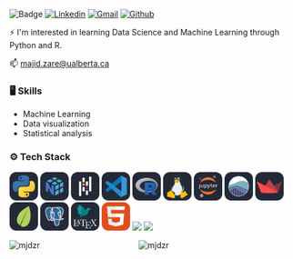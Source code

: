 ![Badge](https://hitscounter.dev/api/hit?url=https%3A%2F%2Fgithub.com%2Fmjdzr&label=Hits&icon=github&color=%23198754)
[![Linkedin](https://img.shields.io/badge/-LinkedIn-blue?style=flat&logo=Linkedin&logoColor=white)](https://www.linkedin.com/in/mjdzr/)
[![Gmail](https://img.shields.io/badge/-Gmail-c14438?style=flat&logo=Gmail&logoColor=white)](mailto:majid.zare@ualberta.ca)
[![Github](https://img.shields.io/github/followers/mjdzr?label=Follow&style=social)](https://github.com/mjdzr)

⚡ I'm interested in learning Data Science and Machine Learning through Python and R.

📫 [majid.zare@ualberta.ca](mailto:majid.zare@ualberta.ca)

### 🖥 Skills

- Machine Learning
- Data visualization
- Statistical analysis

### ⚙️ Tech Stack
<img src="https://github.com/LelouchFR/skill-icons/blob/main/assets/python-auto.svg" style="width:50px; display:inline;"> <img src="https://github.com/LelouchFR/skill-icons/blob/main/assets/numpy-auto.svg" style="width:50px; display:inline;"> <img src="https://github.com/LelouchFR/skill-icons/blob/main/assets/pandas-auto.svg" style="width:50px; display:inline;"> <img src="https://github.com/LelouchFR/skill-icons/blob/main/assets/vscode-auto.svg" style="width:50px; display:inline;"> <img src="https://github.com/LelouchFR/skill-icons/blob/main/assets/r-auto.svg" style="width:50px; display:inline;"> <img src="https://github.com/LelouchFR/skill-icons/blob/main/assets/linux-auto.svg" style="width:50px; display:inline;"> <img src="https://github.com/LelouchFR/skill-icons/blob/main/assets/jupyter-auto.svg" style="width:50px; display:inline;"> <img src="https://github.com/LelouchFR/skill-icons/blob/main/assets/seaborn-auto.svg" style="width:50px; display:inline;"> <img src="https://github.com/LelouchFR/skill-icons/blob/main/assets/streamlit-auto.svg" style="width:50px; display:inline;"> <img src="https://github.com/LelouchFR/skill-icons/blob/main/assets/leaflet-auto.svg" style="width:50px; display:inline;"> <img src="https://github.com/LelouchFR/skill-icons/blob/main/assets/postgresql-auto.svg" style="width:50px; display:inline;"> <img src="https://github.com/LelouchFR/skill-icons/blob/main/assets/latex-auto.svg" style="width:50px; display:inline;"> <img src="https://github.com/LelouchFR/skill-icons/blob/main/assets/html.svg" style="width:50px; display:inline;"> <img src="https://github.com/LelouchFR/skill-icons/blob/main/assets/javascript.svg" style="width:50px; display:inline;"> <img src="https://github.com/LelouchFR/skill-icons/blob/main/assets/css.svg" style="width:50px;">

<div>
  <img width="45%" align="left" src="https://github-readme-stats.vercel.app/api/top-langs?username=mjdzr&show_icons=true&locale=en&layout=compact" alt="mjdzr" />
  <img width="50%"  src="https://github-readme-streak-stats.herokuapp.com/?user=mjdzr&" alt="mjdzr" />
</div>
